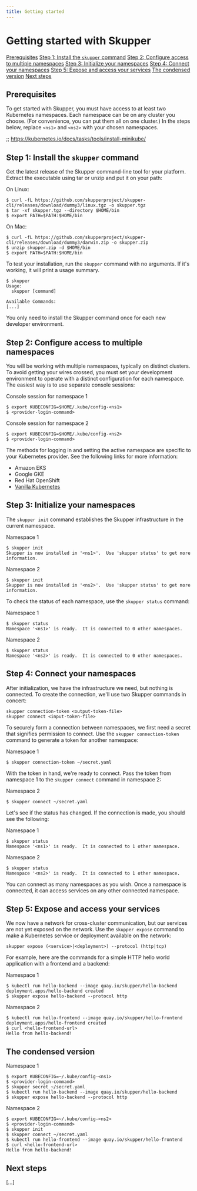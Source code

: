 ```yaml
---
title: Getting started
---
```


# Getting started with Skupper

<nav class="toc">
  <a href="#prerequisites">Prerequisites</a>
  <a href="#step-1-install-the-skupper-command">Step 1: Install the <code>skupper</code> command</a>
  <a href="#step-2-configure-access-to-multiple-namespaces">Step 2: Configure access to multiple namespaces</a>
  <a href="#step-3-initialize-your-namespaces">Step 3: Initialize your namespaces</a>
  <a href="#step-4-connect-your-namespaces">Step 4: Connect your namespaces</a>
  <a href="#step-5-expose-and-access-your-services">Step 5: Expose and access your services</a>
  <a href="#the-condensed-version">The condensed version</a>
  <a href="#next-steps">Next steps</a>
</nav>

## Prerequisites

To get started with Skupper, you must have access to at least two
Kubernetes namespaces.  Each namespace can be on any cluster you
choose.  (For convenience, you can put them all on one cluster.)  In
the steps below, replace `<ns1>` and `<ns2>` with your chosen
namespaces.

;; https://kubernetes.io/docs/tasks/tools/install-minikube/

## Step 1: Install the `skupper` command

Get the latest release of the Skupper command-line tool for your
platform.  Extract the executable using tar or unzip and put it on
your path:

On Linux:

    $ curl -fL https://github.com/skupperproject/skupper-cli/releases/download/dummy3/linux.tgz -o skupper.tgz
    $ tar -xf skupper.tgz --directory $HOME/bin
    $ export PATH=$PATH:$HOME/bin

On Mac:

    $ curl -fL https://github.com/skupperproject/skupper-cli/releases/download/dummy3/darwin.zip -o skupper.zip
    $ unzip skupper.zip -d $HOME/bin
    $ export PATH=$PATH:$HOME/bin

To test your installation, run the `skupper` command with no
arguments.  If it's working, it will print a usage summary.

    $ skupper
    Usage:
      skupper [command]

    Available Commands:
    [...]

You only need to install the Skupper command once for each new
developer environment.

## Step 2: Configure access to multiple namespaces

You will be working with multiple namespaces, typically on distinct
clusters.  To avoid getting your wires crossed, you must set your
development environment to operate with a distinct configuration for
each namespace.  The easiest way is to use separate console sessions:

<div class="code-block-label">Console session for namespace 1</div>

    $ export KUBECONFIG=$HOME/.kube/config-<ns1>
    $ <provider-login-command>

<div class="code-block-label">Console session for namespace 2</div>

    $ export KUBECONFIG=$HOME/.kube/config-<ns2>
    $ <provider-login-command>

The methods for logging in and setting the active namespace are
specific to your Kubernetes provider.  See the following links for
more information:

 - Amazon EKS
 - Google GKE
 - Red Hat OpenShift
 - [Vanilla Kubernetes](https://kubernetes.io/docs/tasks/access-application-cluster/configure-access-multiple-clusters/)

## Step 3: Initialize your namespaces

The `skupper init` command establishes the Skupper infrastructure in the
current namespace.

<div class="code-block-label">Namespace 1</div>

    $ skupper init
    Skupper is now installed in '<ns1>'.  Use 'skupper status' to get more information.

<div class="code-block-label">Namespace 2</div>

    $ skupper init
    Skupper is now installed in '<ns2>'.  Use 'skupper status' to get more information.

To check the status of each namespace, use the `skupper status`
command:

<div class="code-block-label">Namespace 1</div>

    $ skupper status
    Namespace '<ns1>' is ready.  It is connected to 0 other namespaces.

<div class="code-block-label">Namespace 2</div>

    $ skupper status
    Namespace '<ns2>' is ready.  It is connected to 0 other namespaces.

## Step 4: Connect your namespaces

After initialization, we have the infrastructure we need, but nothing
is connected.  To create the connection, we'll use two Skupper
commands in concert:

    skupper connection-token <output-token-file>
    skupper connect <input-token-file>

To securely form a connection between namespaces, we first need a
secret that signifies permission to connect.  Use the `skupper
connection-token` command to generate a token for another namespace:

<div class="code-block-label">Namespace 1</div>

    $ skupper connection-token ~/secret.yaml

With the token in hand, we're ready to connect.  Pass the token from
namespace 1 to the `skupper connect` command in namespace 2:

<div class="code-block-label">Namespace 2</div>

    $ skupper connect ~/secret.yaml

Let's see if the status has changed.  If the connection is made, you
should see the following:

<div class="code-block-label">Namespace 1</div>

    $ skupper status
    Namespace '<ns1>' is ready.  It is connected to 1 other namespace.

<div class="code-block-label">Namespace 2</div>

    $ skupper status
    Namespace '<ns2>' is ready.  It is connected to 1 other namespace.

You can connect as many namespaces as you wish.  Once a namespace is
connected, it can access services on any other connected namespace.

## Step 5: Expose and access your services

We now have a network for cross-cluster communication, but our
services are not yet exposed on the network.  Use the `skupper expose`
command to make a Kubernetes service or deployment available on the
network:

    skupper expose (<service>|<deployment>) --protocol (http|tcp)

For example, here are the commands for a simple HTTP hello world
application with a frontend and a backend:

<div class="code-block-label">Namespace 1</div>

    $ kubectl run hello-backend --image quay.io/skupper/hello-backend
    deployment.apps/hello-backend created
    $ skupper expose hello-backend --protocol http

<div class="code-block-label">Namespace 2</div>

    $ kubectl run hello-frontend --image quay.io/skupper/hello-frontend
    deployment.apps/hello-frontend created
    $ curl <hello-frontend-url>
    Hello from hello-backend!

## The condensed version

<div class="code-block-label">Namespace 1</div>

    $ export KUBECONFIG=~/.kube/config-<ns1>
    $ <provider-login-command>
    $ skupper secret ~/secret.yaml
    $ kubectl run hello-backend --image quay.io/skupper/hello-backend
    $ skupper expose hello-backend --protocol http

<div class="code-block-label">Namespace 2</div>

    $ export KUBECONFIG=~/.kube/config-<ns2>
    $ <provider-login-command>
    $ skupper init
    $ skupper connect ~/secret.yaml
    $ kubectl run hello-frontend --image quay.io/skupper/hello-frontend
    $ curl <hello-frontend-url>
    Hello from hello-backend!

## Next steps

[...]
